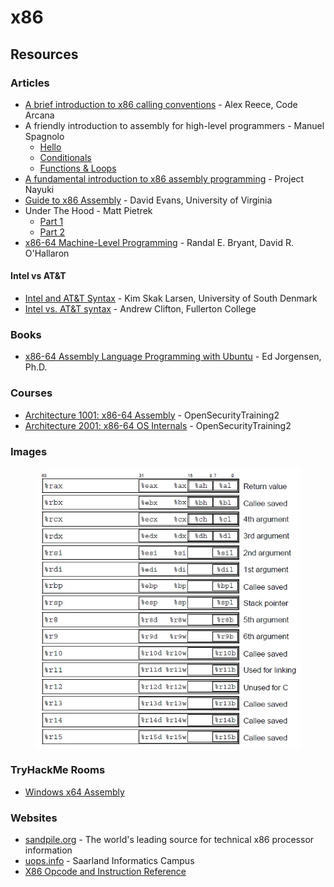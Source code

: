 # x86

## Resources

### Articles

* [A brief introduction to x86 calling conventions](https://codearcana.com/posts/2013/05/21/a-brief-introduction-to-x86-calling-conventions.html) - Alex Reece, Code Arcana
* A friendly introduction to assembly for high-level programmers - Manuel Spagnolo
  * [Hello](https://shikaan.github.io/assembly/x86/guide/2024/09/08/x86-64-introduction-hello.html)
  * [Conditionals](https://shikaan.github.io/assembly/x86/guide/2024/09/16/x86-64-conditionals.html)
  * [Functions & Loops](https://shikaan.github.io/assembly/x86/guide/2024/09/26/x86-64-functions.html)
* [A fundamental introduction to x86 assembly programming](https://www.nayuki.io/page/a-fundamental-introduction-to-x86-assembly-programming) - Project Nayuki
* [Guide to x86 Assembly](https://www.cs.virginia.edu/~evans/cs216/guides/x86.html) - David Evans, University of Virginia
* Under The Hood - Matt Pietrek
  * [Part 1](https://bytepointer.com/resources/pietrek_asm_pt1.htm)
  * [Part 2](https://bytepointer.com/resources/pietrek_asm_pt2.htm)
* [x86-64 Machine-Level Programming](https://www.cs.cmu.edu/~fp/courses/15213-s07/misc/asm64-handout.pdf) - Randal E. Bryant, David R. O'Hallaron

#### Intel vs AT\&T

* [Intel and AT\&T Syntax](https://imada.sdu.dk/u/kslarsen/dm546/Material/IntelnATT.htm) - Kim Skak Larsen, University of South Denmark
* [Intel vs. AT\&T syntax](https://staffwww.fullcoll.edu/aclifton/courses/cs241/syntax.html) - Andrew Clifton, Fullerton College

### Books

* [x86-64 Assembly Language Programming with Ubuntu](http://www.egr.unlv.edu/~ed/assembly64.pdf) - Ed Jorgensen, Ph.D.

### Courses

* [Architecture 1001: x86-64 Assembly](https://p.ost2.fyi/courses/course-v1:OpenSecurityTraining2+Arch1001_x86-64_Asm+2021_v1/about) - OpenSecurityTraining2
* [Architecture 2001: x86-64 OS Internals](https://p.ost2.fyi/courses/course-v1:OpenSecurityTraining2+Arch2001_x86-64_OS_Internals+2021_v1/about) - OpenSecurityTraining2

### Images

<figure><img src="../../.gitbook/assets/x86 Registers.webp" alt=""><figcaption></figcaption></figure>

### TryHackMe Rooms

* [Windows x64 Assembly](https://tryhackme.com/r/room/win64assembly)

### Websites

* [sandpile.org](https://sandpile.org/) - The world's leading source for technical x86 processor information
* [uops.info](https://uops.info/index.html) - Saarland Informatics Campus
* [X86 Opcode and Instruction Reference](https://ref.x86asm.net/)
